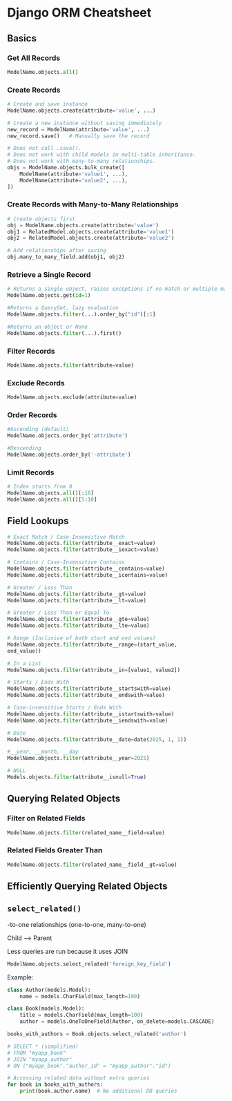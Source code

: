 # Django ORM Cheatsheet

## Basics

### Get All Records

```python
ModelName.objects.all()
```

### Create Records

```python
# Create and save instance
ModelName.objects.create(attribute='value', ...)

# Create a new instance without saving immediately
new_record = ModelName(attribute='value', ...)
new_record.save()   # Manually save the record

# Does not call .save().
# Does not work with child models in multi-table inheritance.
# Does not work with many-to-many relationships.
objs = ModelName.objects.bulk_create([
    ModelName(attribute='value1', ...),
    ModelName(attribute='value2', ...),
])
```

### Create Records with Many-to-Many Relationships

```python
# Create objects first
obj = ModelName.objects.create(attribute='value')
obj1 = RelatedModel.objects.create(attribute='value1')
obj2 = RelatedModel.objects.create(attribute='value2')

# Add relationships after saving
obj.many_to_many_field.add(obj1, obj2)
```

### Retrieve a Single Record

```python
# Returns a single object, raises exceptions if no match or multiple matches
ModelName.objects.get(id=1)

#Returns a QuerySet, lazy evaluation
ModelName.objects.filter(...).order_by("id")[:1]

#Returns an object or None
ModelName.objects.filter(...).first()
```

### Filter Records

```python
ModelName.objects.filter(attribute=value)
```

### Exclude Records

```python
ModelName.objects.exclude(attribute=value)
```

### Order Records

```python
#Ascending (default)
ModelName.objects.order_by('attribute')

#Descending
ModelName.objects.order_by('-attribute')
```

### Limit Records

```python
# Index starts from 0
ModelName.objects.all()[:10]
ModelName.objects.all()[5:10]
```

## Field Lookups

```python
# Exact Match / Case-Insensitive Match
ModelName.objects.filter(attribute__exact=value)
ModelName.objects.filter(attribute__iexact=value)

# Contains / Case-Insensitive Contains
ModelName.objects.filter(attribute__contains=value)
ModelName.objects.filter(attribute__icontains=value)

# Greater / Less Than
ModelName.objects.filter(attribute__gt=value)
ModelName.objects.filter(attribute__lt=value)

# Greater / Less Than or Equal To
ModelName.objects.filter(attribute__gte=value)
ModelName.objects.filter(attribute__lte=value)

# Range (Inclusive of both start and end values)
ModelName.objects.filter(attribute__range=(start_value,
end_value))

# In a List
ModelName.objects.filter(attribute__in=[value1, value2])

# Starts / Ends With
ModelName.objects.filter(attribute__startswith=value)
ModelName.objects.filter(attribute__endswith=value)

# Case-insensitive Starts / Ends With
ModelName.objects.filter(attribute__istartswith=value)
ModelName.objects.filter(attribute__iendswith=value)

# Date
ModelName.objects.filter(attribute__date=date(2025, 1, 1))

#__year, __month, __day
ModelName.objects.filter(attribute__year=2025)

# NULL
Models.objects.filter(attribute__isnull=True)
```

## Querying Related Objects

### Filter on Related Fields

```python
ModelName.objects.filter(related_name__field=value)
```

### Related Fields Greater Than

```python
ModelName.objects.filter(related_name__field__gt=value)
```

## Efficiently Querying Related Objects

## `select_related()`

-to-one relationships (one-to-one, many-to-one)

Child --> Parent

Less queries are run because it uses JOIN

```python
ModelName.objects.select_related('foreign_key_field')
```

Example:

```python
class Author(models.Model):
    name = models.CharField(max_length=100)

class Book(models.Model):
    title = models.CharField(max_length=100)
    author = models.OneToOneField(Author, on_delete=models.CASCADE)

books_with_authors = Book.objects.select_related('author')

# SELECT * (simplified)
# FROM "myapp_book"
# JOIN "myapp_author"
# ON ("myapp_book"."author_id" = "myapp_author"."id")

# Accessing related data without extra queries
for book in books_with_authors:
    print(book.author.name)  # No additional DB queries
```

